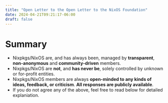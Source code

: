 ```yaml
---
title: "Open Letter to the Open Letter to the NixOS Foundation"
date: 2024-04-21T09:21:17-06:00
draft: false
---
```


# Summary
- Nixpkgs/NixOS are, and has always been, managed by **transparent**, **non-anonymous** and **community-driven** members.
- Nixpkgs/NixOS are **not**, and **has never be**, solely controlled by unknown or for-profit entities.
- Nixpkgs/NixOS members are always **open-minded to any kinds of ideas, feedback, or criticism**. **All responses are publicly available**.
- If you do not agree any of the above, feel free to read below for detailed explaniation.